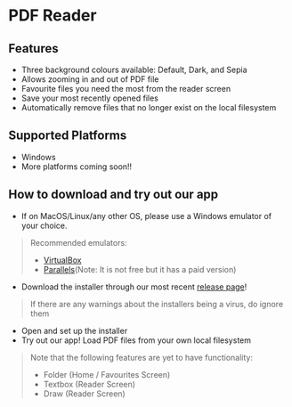 # PDF Reader

## Features
- Three background colours available: Default, Dark, and Sepia
- Allows zooming in and out of PDF file
- Favourite files you need the most from the reader screen
- Save your most recently opened files
- Automatically remove files that no longer exist on the local filesystem

## Supported Platforms
- Windows
- More platforms coming soon!!

## How to download and try out our app
- If on MacOS/Linux/any other OS, please use a Windows emulator of your choice.
> Recommended emulators:  
> - [VirtualBox](https://www.virtualbox.org/)  
> - [Parallels](https://www.parallels.com/)(Note: It is not free but it has a paid version)  
- Download the installer through our most recent [release page](https://github.com/yuechen2001/Orbital_22-23_PDFReader/releases/tag/v1.0.0)!
> If there are any warnings about the installers being a virus, do ignore them
- Open and set up the installer
- Try out our app! Load PDF files from your own local filesystem
> Note that the following features are yet to have functionality:
> - Folder (Home / Favourites Screen)
> - Textbox (Reader Screen)
> - Draw (Reader Screen)
